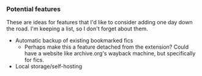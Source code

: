 ### Potential features

These are ideas for features that I'd like to consider adding one day down the road. I'm keeping a list, so I don't forget about them.

- Automatic backup of existing bookmarked fics
  - Perhaps make this a feature detached from the extension? Could have a website like archive.org's wayback machine, but specifically for fics.
- Local storage/self-hosting